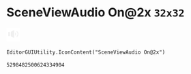 # SceneViewAudio On@2x `32x32`
<img src="/img/SceneViewAudio%20On@2x.png" width=32 height=32>

``` CSharp
EditorGUIUtility.IconContent("SceneViewAudio On@2x")
```
```
5298482500624334904
```
